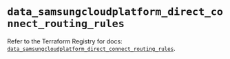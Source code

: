 # `data_samsungcloudplatform_direct_connect_routing_rules`

Refer to the Terraform Registry for docs: [`data_samsungcloudplatform_direct_connect_routing_rules`](https://registry.terraform.io/providers/samsungsdscloud/samsungcloudplatform/3.13.0/docs/data-sources/direct_connect_routing_rules).
